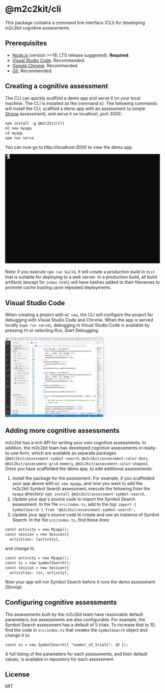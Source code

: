 # @m2c2kit/cli

This package contains a command line interface (CLI) for developing m2c2kit cognitive assessments.

## Prerequisites

- [Node.js](https://nodejs.org/en/download) (version >=18; LTS release suggested). **Required**.
- [Visual Studio Code](https://code.visualstudio.com/download). Recommended.
- [Google Chrome](https://www.google.com/chrome). Recommended.
- [Git](https://git-scm.com/downloads). Recommended.

## Creating a cognitive assessment

The CLI can quickly scaffold a demo app and serve it on your local machine. The CLI is installed as the command `m2`. The following commands will install the CLI, scaffold a demo app with an assessment (a simple [Stroop](https://en.wikipedia.org/wiki/Stroop_effect) assessment), and serve it on localhost, port 3000:

```
npm install -g @m2c2kit/cli
m2 new myapp
cd myapp
npm run serve
```

You can now go to http://localhost:3000 to view the demo app.

<img style="margin-right: 16px;" src=".github/images/m2c2kit-cli.svg" width="600" />

Note: if you execute `npm run build`, it will create a production build in `dist` that is suitable for deploying to a web server. In a production build, all build artifacts (except for `index.html`) will have hashes added to their filenames to promote cache busting upon repeated deployments.

## Visual Studio Code

When creating a project with `m2 new`, the CLI will configure the project for debugging with Visual Studio Code and Chrome. When the app is served locally (`npm run serve`), debugging in Visual Studio Code is available by pressing `F5` or selecting Run, Start Debugging.

<img src=".github/images/m2c2kit-vscode-debugging.gif" />

## Adding more cognitive assessments

m2c2kit has a rich API for writing your own cognitive assessments. In addition, the m2c2kit team has developed cognitive assessments in ready-to-use form, which are available as separate packages (`@m2c2kit/assessment-symbol-search`, `@m2c2kit/assessment-color-dots`, `@m2c2kit/assessment-grid-memory`, `@m2c2kit/assessment-color-shapes`). Once you have scaffolded the demo app, to add additional assessments:

1. Install the package for the assessment. For example, if you scaffolded your app above with `m2 new myapp`, and now you want to add the m2c2kit Symbol Search assessment, execute the following from the `myapp` directory: `npm install @m2c2kit/assessment-symbol-search`.
2. Update your app's source code to import the Symbol Search assessment. In the file `src/index.ts`, add to the top: `import { SymbolSearch } from '@m2c2kit/assessment-symbol-search';`
3. Update your app's source code to create and use an instance of Symbol Search. In the file `src/index.ts`, find these lines:

```
const activity = new Myapp();
const session = new Session({
  activities: [activity],
```

and change to

```
const activity = new Myapp();
const ss = new SymbolSearch();
const session = new Session({
  activities: [ss, activity],
```

Now your app will run Symbol Search before it runs the demo assessment (Stroop).

## Configuring cognitive assessments

The assessments built by the m2c2kit team have reasonable default parameters, but assessments are also configurable. For example, the Symbol Search assessment has a default of 5 trials. To increase that to 10, find the code in `src/index.ts` that creates the `SymbolSearch` object and change it to:

```
const ss = new SymbolSearch({ "number_of_trials": 10 });
```

A full listing of the parameters for each assessments, and their default values, is available in repository for each assessment.

## License

MIT
